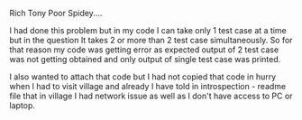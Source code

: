 Rich Tony Poor Spidey....

I had done this problem but in my code I can take only 1 test case at a time but in the question It takes 2 or more than 2 test case simultaneously. So for that reason my code was getting error as expected output of 2 test case was not getting obtained and only output of single test case was printed.

I also wanted to attach that code but I had not copied that code in hurry when I had to visit village and already I have told in introspection - readme file that in village I had network issue as well as I don't have access to PC or laptop.